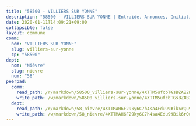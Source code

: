 ```yaml
---
title: "58500 - VILLIERS SUR YONNE"
description: "58500 - VILLIERS SUR YONNE | Entraide, Annonces, Initiatives"
date: 2020-01-11T14:09:21+09:00
collapsible: false
layout: commune
comm:
  nom: "VILLIERS SUR YONNE"
  slug: villiers-sur-yonne
  cp: "58500"
dept:
  nom: "Nièvre"
  slug: nievre
  num: "58"
peerpad:
  comm:
    read_path: /r/markdown/58500_villiers-sur-yonne/4XTTM5ufcbTGsBZAB2mGH9CFA2DSucCSciffb6Wm5RXABTkrU
    write_path: /w/markdown/58500_villiers-sur-yonne/4XTTM5ufcbTGsBZAB2mGH9CFA2DSucCSciffb6Wm5RXABTkrU-K3TgUsURupmRXG5fxxB1umfuigg96d1P2kbQuQqAc51RxkcxaPq69NgXxTfxMQSX22xMtmMreMZUbtnjCVBR7Db5vhjscMFybZqebA4WYDkTxzivozFjR7rMKE4BKUnfE9fcib2x
  dept:
    read_path: /r/markdown/58_nievre/4XTTMAH6F29ky6C7h4sa4Edu99Bik6rQu9XbiuBD1DvLw22pb
    write_path: /w/markdown/58_nievre/4XTTMAH6F29ky6C7h4sa4Edu99Bik6rQu9XbiuBD1DvLw22pb-K3TgUtHs3LnA4VP5N1eQxK9UkiWFz8M5ZP7N97wnUEM9Wfw65apM3LnvEX8HhP2Sd27LDh5t4GgmkbGDUaCqpnkD9BJGbaMbkS8idf1DYkYaRo6rACHXiR4PjahH89PiAFqFL3Lf
---
```


